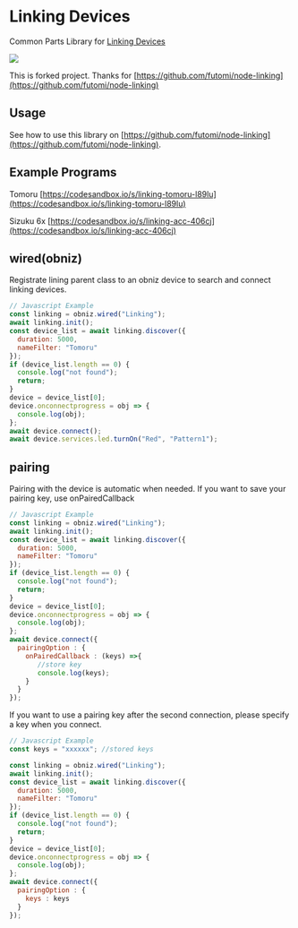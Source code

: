 # Linking Devices

Common Parts Library for [Linking Devices](https://ssl.braveridge.com/store/html/products/list.php?category_id=7)

![](image.jpg)

This is forked project.
Thanks for [https://github.com/futomi/node-linking](https://github.com/futomi/node-linking)

## Usage

See how to use this library on [https://github.com/futomi/node-linking](https://github.com/futomi/node-linking).

## Example Programs

Tomoru [https://codesandbox.io/s/linking-tomoru-l89lu](https://codesandbox.io/s/linking-tomoru-l89lu)

Sizuku 6x [https://codesandbox.io/s/linking-acc-406cj](https://codesandbox.io/s/linking-acc-406cj)

## wired(obniz)

Registrate lining parent class to an obniz device to search and connect linking devices.

```javascript
// Javascript Example
const linking = obniz.wired("Linking");
await linking.init();
const device_list = await linking.discover({
  duration: 5000,
  nameFilter: "Tomoru"
});
if (device_list.length == 0) {
  console.log("not found");
  return;
}
device = device_list[0];
device.onconnectprogress = obj => {
  console.log(obj);
};
await device.connect();
await device.services.led.turnOn("Red", "Pattern1");
```



## pairing

Pairing with the device is automatic when needed.
If you want to save your pairing key, use onPairedCallback


```javascript
// Javascript Example
const linking = obniz.wired("Linking");
await linking.init();
const device_list = await linking.discover({
  duration: 5000,
  nameFilter: "Tomoru"
});
if (device_list.length == 0) {
  console.log("not found");
  return;
}
device = device_list[0];
device.onconnectprogress = obj => {
  console.log(obj);
};
await device.connect({
  pairingOption : {
    onPairedCallback : (keys) =>{
       //store key 
       console.log(keys);
    }
  }
});
```


If you want to use a pairing key after the second connection, please specify a key when you connect.

```javascript
// Javascript Example
const keys = "xxxxxx"; //stored keys

const linking = obniz.wired("Linking");
await linking.init();
const device_list = await linking.discover({
  duration: 5000,
  nameFilter: "Tomoru"
});
if (device_list.length == 0) {
  console.log("not found");
  return;
}
device = device_list[0];
device.onconnectprogress = obj => {
  console.log(obj);
};
await device.connect({
  pairingOption : {
    keys : keys  
  }
});
```
